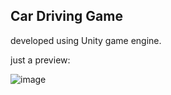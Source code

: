 ## Car Driving Game
developed using Unity game engine.

just a preview:

![image](https://github.com/user-attachments/assets/e7a3bb7c-8eb0-4a19-a2ad-f2318db86da8)
